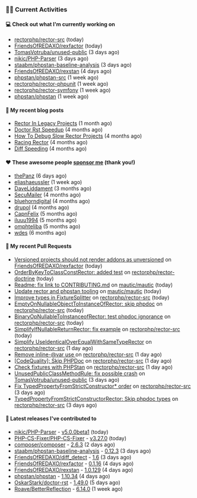 ### 👨‍💻 Current Activities


#### 💻 Check out what I'm currently working on

- [rectorphp/rector-src](https://github.com/rectorphp/rector-src) (today)
- [FriendsOfREDAXO/rexfactor](https://github.com/FriendsOfREDAXO/rexfactor) (today)
- [TomasVotruba/unused-public](https://github.com/TomasVotruba/unused-public) (3 days ago)
- [nikic/PHP-Parser](https://github.com/nikic/PHP-Parser) (3 days ago)
- [staabm/phpstan-baseline-analysis](https://github.com/staabm/phpstan-baseline-analysis) (3 days ago)
- [FriendsOfREDAXO/rexstan](https://github.com/FriendsOfREDAXO/rexstan) (4 days ago)
- [phpstan/phpstan-src](https://github.com/phpstan/phpstan-src) (1 week ago)
- [rectorphp/rector-phpunit](https://github.com/rectorphp/rector-phpunit) (1 week ago)
- [rectorphp/rector-symfony](https://github.com/rectorphp/rector-symfony) (1 week ago)
- [phpstan/phpstan](https://github.com/phpstan/phpstan) (1 week ago)


#### 📜 My recent blog posts

- [Rector In Legacy Projects](https://staabm.github.io/2023/07/23/rector-in-legacy-projects.html) (1 month ago)
- [Doctor Rst Speedup](https://staabm.github.io/2023/05/18/doctor-rst-speedup.html) (4 months ago)
- [How To Debug Slow Rector Projects](https://staabm.github.io/2023/05/10/how-to-debug-slow-rector-projects.html) (4 months ago)
- [Racing Rector](https://staabm.github.io/2023/05/06/racing-rector.html) (4 months ago)
- [Diff Speeding](https://staabm.github.io/2023/05/01/diff-speeding.html) (4 months ago)


#### ❤️ These awesome people [sponsor me](https://github.com/sponsors/staabm) (thank you!)

- [thePanz](https://github.com/thePanz) (6 days ago)
- [eliashaeussler](https://github.com/eliashaeussler) (1 week ago)
- [DaveLiddament](https://github.com/DaveLiddament) (3 months ago)
- [SecuMailer](https://github.com/SecuMailer) (4 months ago)
- [bluehorndigital](https://github.com/bluehorndigital) (4 months ago)
- [drupol](https://github.com/drupol) (4 months ago)
- [CapnFelix](https://github.com/CapnFelix) (5 months ago)
- [iluuu1994](https://github.com/iluuu1994) (5 months ago)
- [omphteliba](https://github.com/omphteliba) (5 months ago)
- [wdes](https://github.com/wdes) (6 months ago)


#### 🔨 My recent Pull Requests

- [Versioned projects should not render addons as unversioned](https://github.com/FriendsOfREDAXO/rexfactor/pull/125) on [FriendsOfREDAXO/rexfactor](https://github.com/FriendsOfREDAXO/rexfactor) (today)
- [OrderByKeyToClassConstRector: added test](https://github.com/rectorphp/rector-doctrine/pull/231) on [rectorphp/rector-doctrine](https://github.com/rectorphp/rector-doctrine) (today)
- [Readme: fix link to CONTRIBUTING.md](https://github.com/mautic/mautic/pull/12733) on [mautic/mautic](https://github.com/mautic/mautic) (today)
- [Update rector and phpstan tooling](https://github.com/mautic/mautic/pull/12732) on [mautic/mautic](https://github.com/mautic/mautic) (today)
- [Improve types in FixtureSplitter](https://github.com/rectorphp/rector-src/pull/5036) on [rectorphp/rector-src](https://github.com/rectorphp/rector-src) (today)
- [EmptyOnNullableObjectToInstanceOfRector: skip phpdoc](https://github.com/rectorphp/rector-src/pull/5034) on [rectorphp/rector-src](https://github.com/rectorphp/rector-src) (today)
- [BinaryOpNullableToInstanceofRector: test phpdoc ignorance](https://github.com/rectorphp/rector-src/pull/5033) on [rectorphp/rector-src](https://github.com/rectorphp/rector-src) (today)
- [SimplifyIfNullableReturnRector: fix example](https://github.com/rectorphp/rector-src/pull/5032) on [rectorphp/rector-src](https://github.com/rectorphp/rector-src) (today)
- [Simplify UseIdenticalOverEqualWithSameTypeRector](https://github.com/rectorphp/rector-src/pull/5029) on [rectorphp/rector-src](https://github.com/rectorphp/rector-src) (1 day ago)
- [Remove inline-@var use ](https://github.com/rectorphp/rector-src/pull/5028) on [rectorphp/rector-src](https://github.com/rectorphp/rector-src) (1 day ago)
- [[CodeQuality]: Skip PHPDoc](https://github.com/rectorphp/rector-src/pull/5027) on [rectorphp/rector-src](https://github.com/rectorphp/rector-src) (1 day ago)
- [Check fixtures with PHPStan](https://github.com/rectorphp/rector-src/pull/5026) on [rectorphp/rector-src](https://github.com/rectorphp/rector-src) (1 day ago)
- [UnusedPublicClassMethodRule: fix possible crash](https://github.com/TomasVotruba/unused-public/pull/90) on [TomasVotruba/unused-public](https://github.com/TomasVotruba/unused-public) (3 days ago)
- [Fix TypedPropertyFromStrictConstructor* order](https://github.com/rectorphp/rector-src/pull/5021) on [rectorphp/rector-src](https://github.com/rectorphp/rector-src) (3 days ago)
- [TypedPropertyFromStrictConstructorRector: Skip phpdoc types](https://github.com/rectorphp/rector-src/pull/5020) on [rectorphp/rector-src](https://github.com/rectorphp/rector-src) (3 days ago)


#### 🔭 Latest releases I've contributed to

- [nikic/PHP-Parser](https://github.com/nikic/PHP-Parser) - [v5.0.0beta1](https://github.com/nikic/PHP-Parser/releases/tag/v5.0.0beta1) (today)
- [PHP-CS-Fixer/PHP-CS-Fixer](https://github.com/PHP-CS-Fixer/PHP-CS-Fixer) - [v3.27.0](https://github.com/PHP-CS-Fixer/PHP-CS-Fixer/releases/tag/v3.27.0) (today)
- [composer/composer](https://github.com/composer/composer) - [2.6.3](https://github.com/composer/composer/releases/tag/2.6.3) (2 days ago)
- [staabm/phpstan-baseline-analysis](https://github.com/staabm/phpstan-baseline-analysis) - [0.12.3](https://github.com/staabm/phpstan-baseline-analysis/releases/tag/0.12.3) (3 days ago)
- [FriendsOfREDAXO/diff_detect](https://github.com/FriendsOfREDAXO/diff_detect) - [1.6](https://github.com/FriendsOfREDAXO/diff_detect/releases/tag/1.6) (3 days ago)
- [FriendsOfREDAXO/rexfactor](https://github.com/FriendsOfREDAXO/rexfactor) - [0.1.16](https://github.com/FriendsOfREDAXO/rexfactor/releases/tag/0.1.16) (4 days ago)
- [FriendsOfREDAXO/rexstan](https://github.com/FriendsOfREDAXO/rexstan) - [1.0.129](https://github.com/FriendsOfREDAXO/rexstan/releases/tag/1.0.129) (4 days ago)
- [phpstan/phpstan](https://github.com/phpstan/phpstan) - [1.10.34](https://github.com/phpstan/phpstan/releases/tag/1.10.34) (4 days ago)
- [OskarStark/doctor-rst](https://github.com/OskarStark/doctor-rst) - [1.49.0](https://github.com/OskarStark/doctor-rst/releases/tag/1.49.0) (5 days ago)
- [Roave/BetterReflection](https://github.com/Roave/BetterReflection) - [6.14.0](https://github.com/Roave/BetterReflection/releases/tag/6.14.0) (1 week ago)
